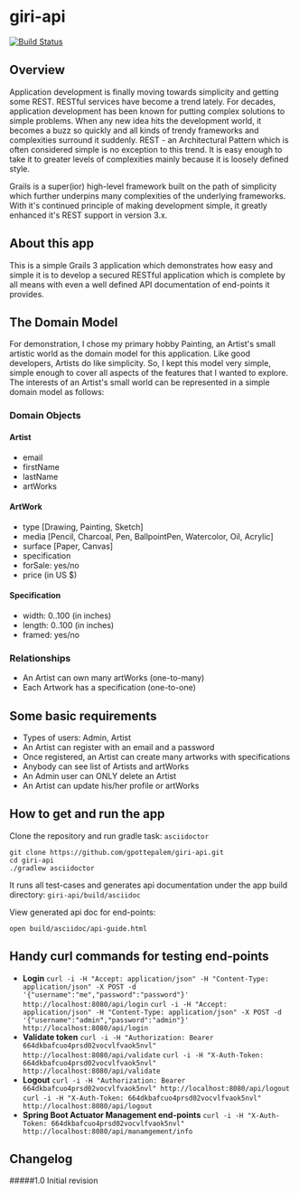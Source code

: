 # giri-api
[![Build Status](https://travis-ci.org/gpottepalem/giri-api.svg?branch=master)](https://travis-ci.org/gpottepalem/giri-api)

## Overview
Application development is finally moving towards simplicity and getting some REST. RESTful services have become a 
trend lately. For decades, application development has been known for putting complex solutions to simple problems. 
When any new idea hits the development world, it becomes a buzz so quickly and all kinds of trendy frameworks and 
complexities surround it suddenly. REST - an Architectural Pattern which is often considered simple is no 
exception to this trend. It is easy enough to take it to greater levels of complexities mainly because it is loosely 
defined style.

Grails is a super(ior) high-level framework built on the path of simplicity which further underpins many complexities of
the underlying frameworks. With it's continued principle of making development simple, it greatly enhanced it's REST 
support in version 3.x. 

## About this app
This is a simple Grails 3 application which demonstrates how easy and simple it is to develop a secured RESTful 
application which is complete by all means with even a well defined API documentation of end-points it provides. 

## The Domain Model
For demonstration, I chose my primary hobby Painting, an Artist's small artistic world as the domain model for this 
application. Like good developers, Artists do like simplicity. So, I kept this model very simple, simple enough to cover
all aspects of the features that I wanted to explore. The interests of an Artist's small world can be represented in a 
simple domain model as follows:
### Domain Objects

#### Artist
  * email
  * firstName
  * lastName
  * artWorks
#### ArtWork
  * type [Drawing, Painting, Sketch]
  * media [Pencil, Charcoal, Pen, BallpointPen, Watercolor, Oil, Acrylic]
  * surface [Paper, Canvas]
  * specification
  * forSale: yes/no
  * price (in US $)
#### Specification
  * width: 0..100 (in inches)
  * length: 0..100 (in inches)
  * framed: yes/no
### Relationships
  * An Artist can own many artWorks (one-to-many)
  * Each Artwork has a specification (one-to-one)
## Some basic requirements
  * Types of users: Admin, Artist
  * An Artist can register with an email and a password
  * Once registered, an Artist can create many artworks with specifications
  * Anybody can see list of Artists and artWorks
  * An Admin user can ONLY delete an Artist
  * An Artist can update his/her profile or artWorks
## How to get and run the app
Clone the repository and run gradle task: `asciidoctor`

```
git clone https://github.com/gpottepalem/giri-api.git
cd giri-api
./gradlew asciidoctor
```

It runs all test-cases and generates api documentation under the app build directory: `giri-api/build/asciidoc`

View generated api doc for end-points:
```
open build/asciidoc/api-guide.html
```
## Handy curl commands for testing end-points
  * **Login**
    `curl -i -H "Accept: application/json" -H "Content-Type: application/json" -X POST -d '{"username":"me","password":"password"}' http://localhost:8080/api/login`
    `curl -i -H "Accept: application/json" -H "Content-Type: application/json" -X POST -d '{"username":"admin","password":"admin"}' http://localhost:8080/api/login`
  * **Validate token**
    `curl -i -H "Authorization: Bearer 664dkbafcuo4prsd02vocvlfvaok5nvl" http://localhost:8080/api/validate`
    `curl -i -H "X-Auth-Token: 664dkbafcuo4prsd02vocvlfvaok5nvl" http://localhost:8080/api/validate`
  * **Logout**
    `curl -i -H "Authorization: Bearer 664dkbafcuo4prsd02vocvlfvaok5nvl" http://localhost:8080/api/logout`
    `curl -i -H "X-Auth-Token: 664dkbafcuo4prsd02vocvlfvaok5nvl" http://localhost:8080/api/logout`
  * **Spring Boot Actuator Management end-points**
    `curl -i -H "X-Auth-Token: 664dkbafcuo4prsd02vocvlfvaok5nvl" http://localhost:8080/api/manamgement/info`

Changelog
---
#####1.0 Initial revision